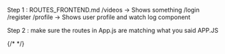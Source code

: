 Step 1 :
ROUTES_FRONTEND.md
/videos -> Shows something
/login
/register
/profile -> Shows user profile and watch log component

Step 2 : make sure the routes in App.js are matching what you said
APP.JS

<Route path="/profile">
<UserProfile />
<WatchLogs />
</Route>

  <Switch>
    <Route path="/login">
      <Login login={login} />
    </Route>
    <Route path="/register">
      <Register register={register} />
    </Route>
    <Route path="/logout">{/* <Logout /> */}</Route>
    <Route path="/playvideo">
      <Webcam user={state.user} />
      <PlayVideo />
    </Route>
    <Route path="/webcam">
      <Webcam user={state.user} />
    </Route>
    <Route path="/">
      <Home logout={logout} user={state.user} />
    </Route>
  </Switch>
